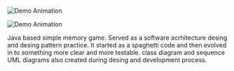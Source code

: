![Demo Animation](../assets/Game/class_diagram_v1.3.png?raw=true)


![Demo Animation](/../assets/Game/memorygame_SequanceDiagram.png?raw=true)

 Java based simple memory game. Served as a software acrhitecture desing and desing pattern practice. It started as a spaghetti code and then evolved in to something more clear and more testable. class diagram and sequence UML diagrams also created during desing and development process. 
